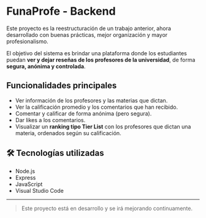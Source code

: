 # FunaProfe - Backend

Este proyecto es la reestructuración de un trabajo anterior, ahora desarrollado con buenas prácticas, mejor organización y mayor profesionalismo.

El objetivo del sistema es brindar una plataforma donde los estudiantes puedan **ver y dejar reseñas de los profesores de la universidad**, de forma **segura, anónima y controlada**.

## Funcionalidades principales

- Ver información de los profesores y las materias que dictan.
- Ver la calificación promedio y los comentarios que han recibido.
- Comentar y calificar de forma anónima (pero segura).
- Dar likes a los comentarios.
- Visualizar un **ranking tipo Tier List** con los profesores que dictan una materia, ordenados según su calificación.

## 🛠️ Tecnologías utilizadas

- Node.js
- Express
- JavaScript
- Visual Studio Code

---

> Este proyecto está en desarrollo y se irá mejorando continuamente.
